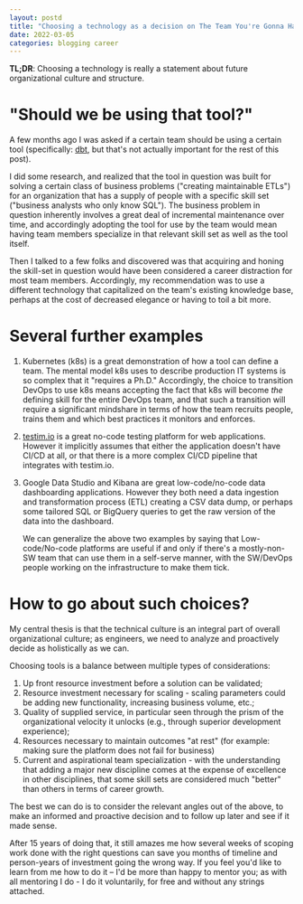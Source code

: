 ```yaml
---
layout: postd
title: "Choosing a technology as a decision on The Team You're Gonna Have"
date: 2022-03-05
categories: blogging career
---
```

**TL;DR**: Choosing a technology is really a statement about future organizational culture and structure.

# "Should we be using that tool?"
A few months ago I was asked if a certain team should be using a certain tool (specifically: [dbt](https://www.getdbt.com/), but that's not actually important for the rest of this post).

I did some research, and realized that the tool in question was built for solving a certain class of business problems ("creating maintainable ETLs") for an organization that has a supply of people with a specific skill set ("business analysts who only know SQL"). The business problem in question inherently involves a great deal of incremental maintenance over time, and accordingly adopting the tool for use by the team would mean having team members specialize in that relevant skill set as well as the tool itself.

Then I talked to a few folks and discovered was that acquiring and honing the skill-set in question would have been considered a career distraction for most team members. Accordingly, my recommendation was to use a different technology that capitalized on the team's existing knowledge base, perhaps at the cost of decreased elegance or having to toil a bit more.

# Several further examples
1. Kubernetes (k8s) is a great demonstration of how a tool can define a team. The mental model k8s uses to describe production IT systems is so complex that it "requires a Ph.D." Accordingly, the choice to transition DevOps to use k8s means accepting the fact that k8s will become *the* defining skill for the entire DevOps team, and that such a transition will require a significant mindshare in terms of how the team recruits people, trains them and which best practices it monitors and enforces.

2. [testim.io](https://www.testim.io/) is a great no-code testing platform for web applications. However it implicitly assumes that either the application doesn't have CI/CD at all, or that there is a more complex CI/CD pipeline that integrates with testim.io.

3. Google Data Studio and Kibana are great low-code/no-code data dashboarding applications. However they both need a data ingestion and transformation process (ETL) creating a CSV data dump, or perhaps some tailored SQL or BigQuery queries to get the raw version of the data into the dashboard.

   We can generalize the above two examples by saying that Low-code/No-code platforms are useful if and only if there's a mostly-non-SW team that can use them in a self-serve manner, with the SW/DevOps people working on the infrastructure to make them tick.

# How to go about such choices?
My central thesis is that the technical culture is an integral part of overall organizational culture; as engineers, we need to analyze and proactively decide as holistically as we can.

Choosing tools is a balance between multiple types of considerations:
1. Up front resource investment before a solution can be validated;
2. Resource investment necessary for scaling - scaling parameters could be adding new functionality, increasing business volume, etc.;
3. Quality of supplied service, in particular seen through the prism of the organizational velocity it unlocks (e.g., through superior development experience);
4. Resources necessary to maintain outcomes "at rest" (for example: making sure the platform does not fail for business)
5. Current and aspirational team specialization - with the understanding that adding a major new discipline comes at the expense of excellence in other disciplines, that some skill sets are considered much "better" than others in terms of career growth.

The best we can do is to consider the relevant angles out of the above, to make an informed and proactive decision and to follow up later and see if it made sense.

After 15 years of doing that, it still amazes me how several weeks of scoping work done with the right questions can save you months of timeline and person-years of investment going the wrong way. If you feel you'd like to learn from me how to do it – I'd be more than happy to mentor you; as with all mentoring I do - I do it voluntarily, for free and without any strings attached.
